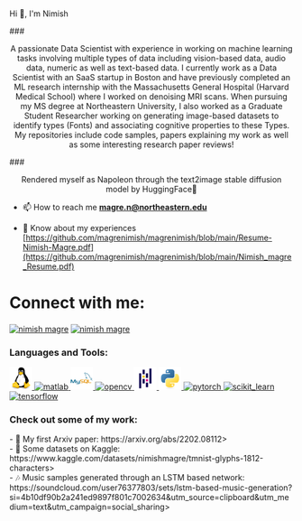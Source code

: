 # <p align="center">
Hi 👋, I'm Nimish
</p>
### <p align="center">
A passionate Data Scientist with experience in working on machine learning tasks involving multiple types of data including vision-based data, audio data, numeric as well as text-based data. I currently work as a Data Scientist with an SaaS startup in Boston and have previously completed an ML research internship with the Massachusetts General Hospital (Harvard Medical School) where I worked on denoising MRI scans. When pursuing my MS degree at Northeastern University, I also worked as a Graduate Student Researcher working on generating image-based datasets to identify types (Fonts) and associating cognitive properties to these Types. <br/>
My repositories include code samples, papers explaining my work as well as some interesting research paper reviews!
</p>
### <p align="center">
Rendered myself as Napoleon through the text2image stable diffusion model by HuggingFace🤗 
</p>

- 📫 How to reach me **magre.n@northeastern.edu**

- 📄 Know about my experiences [https://github.com/magrenimish/magrenimish/blob/main/Resume-Nimish-Magre.pdf](https://github.com/magrenimish/magrenimish/blob/main/Nimish_magre_Resume.pdf)

<h1 align="left">Connect with me:</h1>
<p align="left">
<a href="https://linkedin.com/in/nimish magre" target="blank"><img align="center" src="https://raw.githubusercontent.com/rahuldkjain/github-profile-readme-generator/master/src/images/icons/Social/linked-in-alt.svg" alt="nimish magre" height="30" width="40" /></a>
<a href="https://kaggle.com/nimish magre" target="blank"><img align="center" src="https://raw.githubusercontent.com/rahuldkjain/github-profile-readme-generator/master/src/images/icons/Social/kaggle.svg" alt="nimish magre" height="30" width="40" /></a>
</p>

<h3 align="left">Languages and Tools:</h3>
<p align="left"> <a href="https://www.linux.org/" target="_blank" rel="noreferrer"> <img src="https://raw.githubusercontent.com/devicons/devicon/master/icons/linux/linux-original.svg" alt="linux" width="40" height="40"/> </a> <a href="https://www.mathworks.com/" target="_blank" rel="noreferrer"> <img src="https://upload.wikimedia.org/wikipedia/commons/2/21/Matlab_Logo.png" alt="matlab" width="40" height="40"/> </a> <a href="https://www.mysql.com/" target="_blank" rel="noreferrer"> <img src="https://raw.githubusercontent.com/devicons/devicon/master/icons/mysql/mysql-original-wordmark.svg" alt="mysql" width="40" height="40"/> </a> <a href="https://opencv.org/" target="_blank" rel="noreferrer"> <img src="https://www.vectorlogo.zone/logos/opencv/opencv-icon.svg" alt="opencv" width="40" height="40"/> </a> <a href="https://pandas.pydata.org/" target="_blank" rel="noreferrer"> <img src="https://raw.githubusercontent.com/devicons/devicon/2ae2a900d2f041da66e950e4d48052658d850630/icons/pandas/pandas-original.svg" alt="pandas" width="40" height="40"/> </a> <a href="https://www.python.org" target="_blank" rel="noreferrer"> <img src="https://raw.githubusercontent.com/devicons/devicon/master/icons/python/python-original.svg" alt="python" width="40" height="40"/> </a> <a href="https://pytorch.org/" target="_blank" rel="noreferrer"> <img src="https://www.vectorlogo.zone/logos/pytorch/pytorch-icon.svg" alt="pytorch" width="40" height="40"/> </a> <a href="https://scikit-learn.org/" target="_blank" rel="noreferrer"> <img src="https://upload.wikimedia.org/wikipedia/commons/0/05/Scikit_learn_logo_small.svg" alt="scikit_learn" width="40" height="40"/> </a> <a href="https://www.tensorflow.org" target="_blank" rel="noreferrer"> <img src="https://www.vectorlogo.zone/logos/tensorflow/tensorflow-icon.svg" alt="tensorflow" width="40" height="40"/> </a> </p>


<h3 align="left">Check out some of my work:</h3>
<p align="left">
- 📜 My first Arxiv paper: https://arxiv.org/abs/2202.08112> </br>
- 📢 Some datasets on Kaggle: https://www.kaggle.com/datasets/nimishmagre/tmnist-glyphs-1812-characters> </br>
- 🎶  Music samples generated through an LSTM based network: https://soundcloud.com/user76377803/sets/lstm-based-music-generation?si=4b10df90b2a241ed9897f801c7002634&utm_source=clipboard&utm_medium=text&utm_campaign=social_sharing>
  </p>
